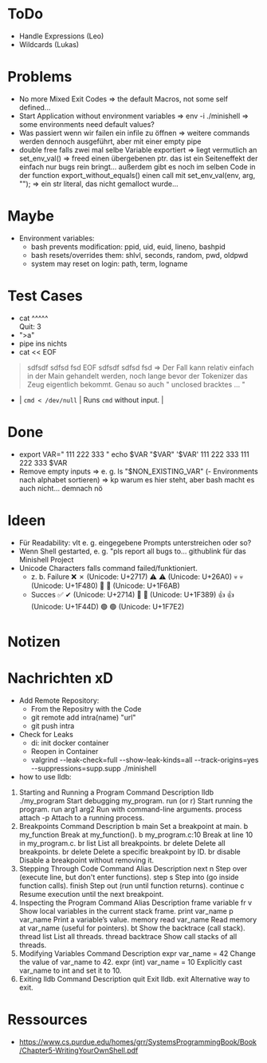 # ToDo
- Handle Expressions (Leo)
- Wildcards (Lukas)

# Problems
- No more Mixed Exit Codes => the default Macros, not some self defined...
- Start Application without environment variables
	=> env -i ./minishell
	=> some environments need default values?
- Was passiert wenn wir failen ein infile zu öffnen => weitere commands werden dennoch ausgeführt, aber mit einer empty pipe
- double free falls zwei mal selbe Variable exportiert
	=> liegt vermutlich an set_env_val() => freed einen übergebenen ptr. das ist ein Seiteneffekt der einfach nur bugs rein bringt... außerdem gibt es noch im selben Code in der function export_without_equals() einen call mit set_env_val(env, arg, ""); => ein str literal, das nicht gemalloct wurde...

# Maybe
- Environment variables:
	- bash prevents modification: ppid, uid, euid, lineno, bashpid
	- bash resets/overrides them: shlvl, seconds, random, pwd, oldpwd
	- system may reset on login: path, term, logname

# Test Cases
- cat
^\^\^\^\^\
Quit: 3
- ">a"
- pipe ins nichts
- cat << EOF
> sdfsdf
> sdfsd
> fsd
> EOF
sdfsdf
sdfsd
fsd
=> Der Fall kann relativ einfach in der Main gehandelt werden, noch lange bevor der Tokenizer das Zeug eigentlich bekommt. Genau so auch "   unclosed bracktes ... "
- | `cmd < /dev/null` | Runs `cmd` without input. |

# Done 
- export VAR="            111         222        333         "
echo $VAR "$VAR" '$VAR'
111 222 333             111         222        333          $VAR
- Remove empty inputs => e. g. ls "$NON_EXISTING_VAR"
(- Environments nach alphabet sortieren) => kp warum es hier steht, aber bash macht es auch nicht... demnach nö

# Ideen
- Für Readability: vlt e. g. eingegebene Prompts unterstreichen oder so?
- Wenn Shell gestarted, e. g. "pls report all bugs to... githublink für das Minishell Project
- Unicode Characters falls command failed/funktioniert.
	- z. b. Failure
		❌ ✗ (Unicode: U+2717)
		⚠️ ⚠ (Unicode: U+26A0)
		💀 💀 (Unicode: U+1F480)
		🚫 🚫 (Unicode: U+1F6AB)
	- Succes
		✅ ✔ (Unicode: U+2714)
		🎉 🎉 (Unicode: U+1F389)
		👍 👍 (Unicode: U+1F44D)
		🟢 🟢 (Unicode: U+1F7E2)

# Notizen

# Nachrichten xD
- Add Remote Repository:
	- From the Repositry with the Code
  	- git remote add intra(name) "url"
  	- git push intra
- Check for Leaks
	- di: init docker container
	- Reopen in Container 
	- valgrind --leak-check=full --show-leak-kinds=all --track-origins=yes --suppressions=supp.supp  ./minishell
- how to use lldb:
1. Starting and Running a Program
Command	Description
lldb ./my_program	Start debugging my_program.
run (or r)	Start running the program.
run arg1 arg2	Run with command-line arguments.
process attach -p <pid>	Attach to a running process.
2. Breakpoints
Command	Description
b main	Set a breakpoint at main.
b my_function	Break at my_function().
b my_program.c:10	Break at line 10 in my_program.c.
br list	List all breakpoints.
br delete	Delete all breakpoints.
br delete <id>	Delete a specific breakpoint by ID.
br disable <id>	Disable a breakpoint without removing it.
3. Stepping Through Code
Command	Alias	Description
next	n	Step over (execute line, but don't enter functions).
step	s	Step into (go inside function calls).
finish		Step out (run until function returns).
continue	c	Resume execution until the next breakpoint.
4. Inspecting the Program
Command	Alias	Description
frame variable	fr v	Show local variables in the current stack frame.
print var_name	p var_name	Print a variable’s value.
memory read var_name		Read memory at var_name (useful for pointers).
bt		Show the backtrace (call stack).
thread list		List all threads.
thread backtrace		Show call stacks of all threads.
5. Modifying Variables
Command	Description
expr var_name = 42	Change the value of var_name to 42.
expr (int) var_name = 10	Explicitly cast var_name to int and set it to 10.
6. Exiting lldb
Command	Description
quit	Exit lldb.
exit	Alternative way to exit.

# Ressources
- https://www.cs.purdue.edu/homes/grr/SystemsProgrammingBook/Book/Chapter5-WritingYourOwnShell.pdf
